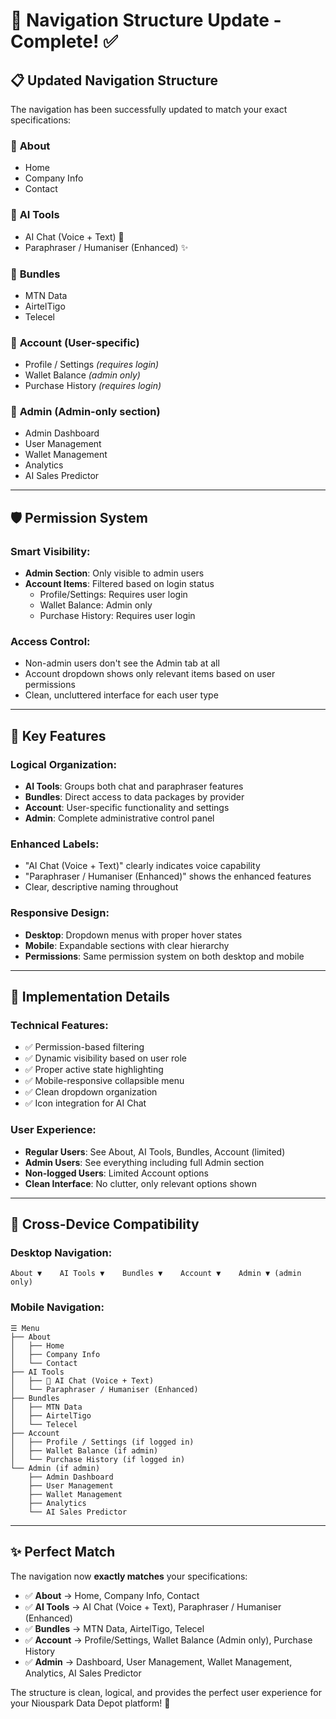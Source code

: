 # 🧭 Navigation Structure Update - Complete! ✅

## 📋 Updated Navigation Structure

The navigation has been successfully updated to match your exact specifications:

### 🔹 **About**
- Home
- Company Info  
- Contact

### 🔹 **AI Tools**
- AI Chat (Voice + Text) 🎤
- Paraphraser / Humaniser (Enhanced) ✨

### 🔹 **Bundles**
- MTN Data
- AirtelTigo
- Telecel

### 🔹 **Account** (User-specific)
- Profile / Settings *(requires login)*
- Wallet Balance *(admin only)*  
- Purchase History *(requires login)*

### 🔹 **Admin** (Admin-only section)
- Admin Dashboard
- User Management
- Wallet Management  
- Analytics
- AI Sales Predictor

---

## 🛡️ **Permission System**

### **Smart Visibility:**
- **Admin Section**: Only visible to admin users
- **Account Items**: Filtered based on login status
  - Profile/Settings: Requires user login
  - Wallet Balance: Admin only
  - Purchase History: Requires user login

### **Access Control:**
- Non-admin users don't see the Admin tab at all
- Account dropdown shows only relevant items based on user permissions
- Clean, uncluttered interface for each user type

---

## 🎯 **Key Features**

### **Logical Organization:**
- **AI Tools**: Groups both chat and paraphraser features
- **Bundles**: Direct access to data packages by provider
- **Account**: User-specific functionality and settings
- **Admin**: Complete administrative control panel

### **Enhanced Labels:**
- "AI Chat (Voice + Text)" clearly indicates voice capability
- "Paraphraser / Humaniser (Enhanced)" shows the enhanced features
- Clear, descriptive naming throughout

### **Responsive Design:**
- **Desktop**: Dropdown menus with proper hover states
- **Mobile**: Expandable sections with clear hierarchy
- **Permissions**: Same permission system on both desktop and mobile

---

## 🚀 **Implementation Details**

### **Technical Features:**
- ✅ Permission-based filtering
- ✅ Dynamic visibility based on user role
- ✅ Proper active state highlighting
- ✅ Mobile-responsive collapsible menu
- ✅ Clean dropdown organization
- ✅ Icon integration for AI Chat

### **User Experience:**
- **Regular Users**: See About, AI Tools, Bundles, Account (limited)
- **Admin Users**: See everything including full Admin section
- **Non-logged Users**: Limited Account options
- **Clean Interface**: No clutter, only relevant options shown

---

## 📱 **Cross-Device Compatibility**

### **Desktop Navigation:**
```
About ▼    AI Tools ▼    Bundles ▼    Account ▼    Admin ▼ (admin only)
```

### **Mobile Navigation:**
```
☰ Menu
├── About
│   ├── Home
│   ├── Company Info
│   └── Contact
├── AI Tools
│   ├── 🎤 AI Chat (Voice + Text)
│   └── Paraphraser / Humaniser (Enhanced)
├── Bundles
│   ├── MTN Data
│   ├── AirtelTigo
│   └── Telecel
├── Account
│   ├── Profile / Settings (if logged in)
│   ├── Wallet Balance (if admin)
│   └── Purchase History (if logged in)
└── Admin (if admin)
    ├── Admin Dashboard
    ├── User Management
    ├── Wallet Management
    ├── Analytics
    └── AI Sales Predictor
```

---

## ✨ **Perfect Match**

The navigation now **exactly matches** your specifications:

- ✅ **About** → Home, Company Info, Contact
- ✅ **AI Tools** → AI Chat (Voice + Text), Paraphraser / Humaniser (Enhanced)  
- ✅ **Bundles** → MTN Data, AirtelTigo, Telecel
- ✅ **Account** → Profile/Settings, Wallet Balance (Admin only), Purchase History
- ✅ **Admin** → Dashboard, User Management, Wallet Management, Analytics, AI Sales Predictor

The structure is clean, logical, and provides the perfect user experience for your Niouspark Data Depot platform! 🎉

